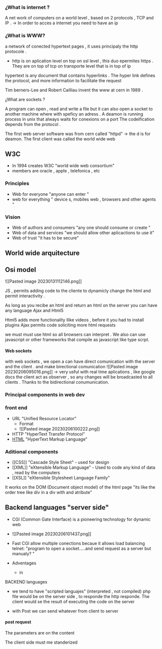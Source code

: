 ### ¿What is internet ?
A net work of computers on a world level , based on 2  protocols , TCP and IP . 
 -> In order to acces a internet you need to have an ip 
 
### ¿What is  WWW?

a network of conected hypertext pages , it uses principaly the http protocole . 

*  http is on aplication level on top on ssl level , this duo epermites https . They are on top of tcp on transporte level  that is in top of ip 

hypertext is any document that contains hyperlinks . The hyper link defines the protocol, and more information to facilitate the request 


Tim berners-Lee and Robert Cailliau invent the www at cern in 1989 .

¿What are sockets ?

A program can open , read and write a file but it can also open a socket to another machine where with speficy an adress . 
A deamon is running process in unix that always waits for conexions on a port  The codeification depends from the protocol . 

The first web server software was from cern called "httpd" -> the d is for deamon.
The first client was called the world wide web



## W3C
 - In 1994 creates W3C "world wide web consortium" 
- members are oracle , apple , telefonica , etc
### Principles 
- Web for everyone  "anyone can enter "
- web for everything " device s, mobiles web , browsers and other agents "
### Vision
- Web of authors and consumers  "any one should consume or create "
- Web of data and services  "we should allow other aplicactions to use it"
- Web of trust "it has to be secure"


## World wide arquitecture 
## Osi model 
![[Pasted image 20230131112146.png]]


JS ,  permits adding code to the cliente to dynamicly change the html and permit interactivity . 

As long as you recibe an html and return an html on the server you can have any language
Ajax and Html5 

Html5 adds more functionality llike videos , before it you had to install plugins
Ajax permits code soliciting more html requests


we must must use html so all browsers can interpret . We also can use javascript or other frameworks that compile as javascript like type scrpt.


#### Web sockets
with web sockets , we open a can have direct comunication with the server and the client . and make birectional comunication 
![[Pasted image 20230206095016.png]]
-> very usful with real time aplications , like google docs 
the client act as observer , so any changes will be broadcasted to all clients . Thanks to the bidirectional conumunication. 

### Principal components in web dev

### front end
- URL "Unified Resource Locator"
	- Format 
	- ![[Pasted image 20230206100222.png]]
- HTTP "HyperText Transfer Protocol"
- [HTML]() "HyperText Markup Language"
### Aditional components 
- [[CSS]] "Cascade Style Sheet" - used for design
- [[XML]] "eXtensible Markup Language" - Used to code any kind of data , read by the computers  
- [[XSL]] "eXtensible Stylesheet Language Family"

It works on the DOM (Document object model) of the html page "its like the order tree like div in a div with and atribute"

## Backend languages "server side"

 - CGI (Common Gate Interface) is a pioneering technology for dynamic web
 - ![[Pasted image 20230206101437.png]]

- Fast CGI allow multiple conections becaue it allows load balancing 
telnet: "program to open a socket.....and send request as a server but manualy? " 
- Adventages 
	- in


BACKEND languages 

- we tend to have "scripted languajes" (interpreted , not compiled)
php file would be on the server side , to responde the http responde.  The client would se the result of executing the code on the server

- with Post we can send whatever from client to server

#### post request  
The parameters are on the content



The client side must me standerized 
